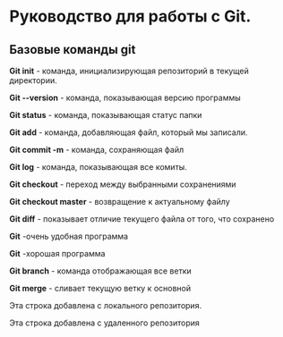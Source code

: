 # Руководство для работы с Git.

## Базовые команды git

**Git init** - команда, инициализирующая репозиторий в текущей директории.

**Git --version** - команда, показывающая версию программы

**Git status** - команда, показывающая статус папки 

**Git add** - команда, добавляющая файл, который мы записали.

**Git commit -m** - команда, сохраняющая файл

**Git log** - команда, показывающая все комиты.

**Git checkout** - переход между выбранными сохранениями

**Git checkout master** - возвращение к актуальному файлу


**Git diff** - показывает отличие текущего файла от того, что сохранено

**Git** -очень удобная программа

**Git** -хорошая программа 

**Git branch** - команда отображающая все ветки

**Git merge** - сливает текущую ветку к основной

Эта строка добавлена с локального репозитория.

Эта строка добавлена с удаленного репозитория
